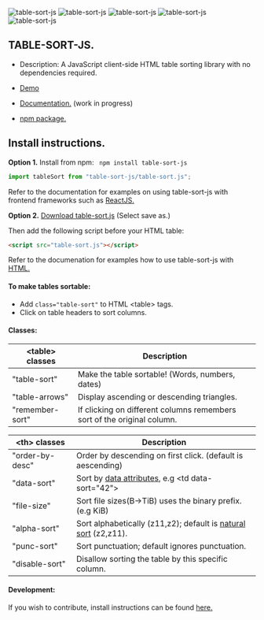 ![table-sort-js](https://img.shields.io/npm/v/table-sort-js)
![table-sort-js](https://img.shields.io/npm/dm/table-sort-js)
![table-sort-js](https://img.shields.io/github/repo-size/leewannacott/table-sort-js)
![table-sort-js](https://img.shields.io/github/license/LeeWannacott/table-sort-js)
![table-sort-js](https://img.shields.io/github/actions/workflow/status/leewannacott/table-sort-js/jest.yml?branch=master)

## TABLE-SORT-JS.

- Description: A JavaScript client-side HTML table sorting library with no dependencies required.

- [Demo](https://leewannacott.github.io/Portfolio/#/GitHub)
- [Documentation.](https://leewannacott.github.io/table-sort-js/docs/about.html)
  (work in progress)
- [npm package.](https://www.npmjs.com/package/table-sort-js)

## Install instructions.

<b>Option 1.</b> Install from npm: ` npm install table-sort-js`

```javascript
import tableSort from "table-sort-js/table-sort.js";
```

Refer to the documentation for examples on using table-sort-js with frontend frameworks such as
[ReactJS.](https://leewannacott.github.io/table-sort-js/docs/react.html)

<b>Option 2.</b> [Download table-sort.js](https://leewannacott.github.io/table-sort-js/table-sort.js) (Select save as.)

Then add the following script before your HTML table:

```html
<script src="table-sort.js"></script>
```

Refer to the documenation for examples how to use table-sort-js with [HTML.](https://leewannacott.github.io/table-sort-js/docs/html5.html)

#### To make tables sortable:

- Add `class="table-sort"` to HTML &lt;table&gt; tags.
- Click on table headers to sort columns.

#### Classes:

| &lt;table&gt; classes | Description                                                             |
| --------------------- | ----------------------------------------------------------------------- |
| "table-sort"          | Make the table sortable! (Words, numbers, dates)                        |
| "table-arrows"        | Display ascending or descending triangles.                              |
| "remember-sort"       | If clicking on different columns remembers sort of the original column. |

| &lt;th&gt; classes | Description                                                                                                                             |
| ------------------ | --------------------------------------------------------------------------------------------------------------------------------------- |
| "order-by-desc"    | Order by descending on first click. (default is aescending)                                                                             |
| "data-sort"        | Sort by [data attributes](https://developer.mozilla.org/en-US/docs/Learn/HTML/Howto/Use_data_attributes), e.g &lt;td data-sort="42"&gt; |
| "file-size"        | Sort file sizes(B->TiB) uses the binary prefix. (e.g KiB)                                                                               |
| "alpha-sort"       | Sort alphabetically (z11,z2); default is [natural sort](https://en.wikipedia.org/wiki/Natural_sort_order) (z2,z11).                     |
| "punc-sort"        | Sort punctuation; default ignores punctuation.                                                                                          |
| "disable-sort"     | Disallow sorting the table by this specific column.                                                                                     |

#### Development:

If you wish to contribute, install instructions can be found [here.](https://leewannacott.github.io/table-sort-js/docs/development.html)
